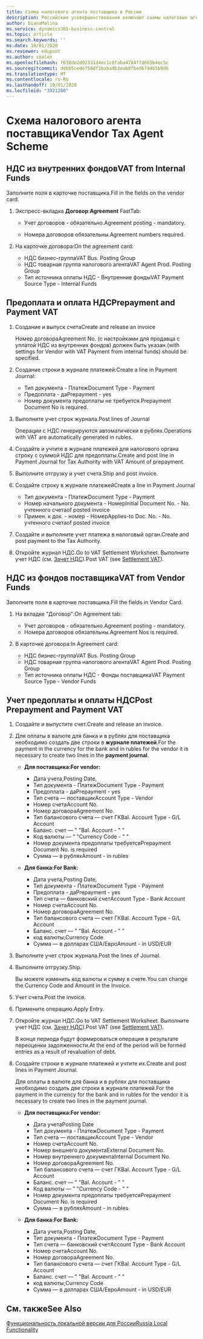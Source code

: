 ```yaml
---
title: Схема налогового агента поставщика в России
description: Российские усовершенствования включают схемы налоговых агентов поставщиков.
author: DianaMalina
ms.service: dynamics365-business-central
ms.topic: article
ms.search.keywords: ''
ms.date: 10/01/2020
ms.reviewer: edupont
ms.author: soalex
ms.openlocfilehash: f638de2d02331d4ec1c0faba4784f7d665b4ec5c
ms.sourcegitcommit: ddbb5cede750df1baba4b3eab8fbed6744b5b9d6
ms.translationtype: HT
ms.contentlocale: ru-RU
ms.lasthandoff: 10/01/2020
ms.locfileid: "3921280"
---
```

# <a name="vendor-tax-agent-scheme"></a><span data-ttu-id="52819-103">Схема налогового агента поставщика</span><span class="sxs-lookup"><span data-stu-id="52819-103">Vendor Tax Agent Scheme</span></span>

## <a name="vat-from-internal-funds"></a><span data-ttu-id="52819-104">НДС из внутренних фондов</span><span class="sxs-lookup"><span data-stu-id="52819-104">VAT from Internal Funds</span></span>

<span data-ttu-id="52819-105">Заполните поля в карточке поставщика.</span><span class="sxs-lookup"><span data-stu-id="52819-105">Fill in the fields on the vendor card.</span></span>

1. <span data-ttu-id="52819-106">Экспресс-вкладка **Договор**:</span><span class="sxs-lookup"><span data-stu-id="52819-106">**Agreement** FastTab:</span></span>

    - <span data-ttu-id="52819-107">Учет договоров - обязательно.</span><span class="sxs-lookup"><span data-stu-id="52819-107">Agreement posting - mandatory.</span></span>

    - <span data-ttu-id="52819-108">Номера договоров обязательны.</span><span class="sxs-lookup"><span data-stu-id="52819-108">Agreement numbers required.</span></span>

2. <span data-ttu-id="52819-109">На карточке договора:</span><span class="sxs-lookup"><span data-stu-id="52819-109">On the agreement card:</span></span>

    - <span data-ttu-id="52819-110">НДС бизнес-группа</span><span class="sxs-lookup"><span data-stu-id="52819-110">VAT Bus. Posting Group</span></span>
    - <span data-ttu-id="52819-111">НДС товарная группа налогового агента</span><span class="sxs-lookup"><span data-stu-id="52819-111">VAT Agent Prod. Posting Group</span></span>
    - <span data-ttu-id="52819-112">Тип источника оплаты НДС - Внутренние фонды</span><span class="sxs-lookup"><span data-stu-id="52819-112">VAT Payment Source Type - Internal Funds</span></span>

## <a name="prepayment-and-payment-vat"></a><span data-ttu-id="52819-113">Предоплата и оплата НДС</span><span class="sxs-lookup"><span data-stu-id="52819-113">Prepayment and Payment VAT</span></span>

1. <span data-ttu-id="52819-114">Создание и выпуск счета</span><span class="sxs-lookup"><span data-stu-id="52819-114">Create and release an invoice</span></span>

    <span data-ttu-id="52819-115">Номер договора</span><span class="sxs-lookup"><span data-stu-id="52819-115">Agreement No.</span></span> <span data-ttu-id="52819-116">(с настройками для продавца с уплатой НДС из внутренних фондов) должен быть указан.</span><span class="sxs-lookup"><span data-stu-id="52819-116">(with settings for Vendor with VAT Payment from internal funds) should be specified.</span></span>

2. <span data-ttu-id="52819-117">Создание строки в журнале платежей:</span><span class="sxs-lookup"><span data-stu-id="52819-117">Create a line in Payment Journal:</span></span>

    - <span data-ttu-id="52819-118">Тип документа - Платеж</span><span class="sxs-lookup"><span data-stu-id="52819-118">Document Type - Payment</span></span>
    - <span data-ttu-id="52819-119">Предоплата - да</span><span class="sxs-lookup"><span data-stu-id="52819-119">Prepayment - yes</span></span>
    - <span data-ttu-id="52819-120">Номер документа предоплаты не требуется.</span><span class="sxs-lookup"><span data-stu-id="52819-120">Prepayment Document No is required.</span></span>

3. <span data-ttu-id="52819-121">Выполните учет строк журнала.</span><span class="sxs-lookup"><span data-stu-id="52819-121">Post lines of Journal</span></span>

    <span data-ttu-id="52819-122">Операции с НДС генерируются автоматически в рублях.</span><span class="sxs-lookup"><span data-stu-id="52819-122">Operations with VAT are automatically generated in rubles.</span></span>

4. <span data-ttu-id="52819-123">Создайте и учтите в журнале платежей для налогового органа строку с суммой НДС для предоплаты.</span><span class="sxs-lookup"><span data-stu-id="52819-123">Create and post line in Payment Journal for Tax Authority with VAT Amount of prepayment.</span></span>

5. <span data-ttu-id="52819-124">Выполните отгрузку и учет счета.</span><span class="sxs-lookup"><span data-stu-id="52819-124">Ship and post invoice.</span></span>

6. <span data-ttu-id="52819-125">Создайте строку в журнале платежей</span><span class="sxs-lookup"><span data-stu-id="52819-125">Create a line in Payment Journal</span></span>

    - <span data-ttu-id="52819-126">Тип документа - Платеж</span><span class="sxs-lookup"><span data-stu-id="52819-126">Document Type - Payment</span></span>
    - <span data-ttu-id="52819-127">Номер начального документа - Номер</span><span class="sxs-lookup"><span data-stu-id="52819-127">Initial Document No. - No.</span></span> <span data-ttu-id="52819-128">учтенного счета</span><span class="sxs-lookup"><span data-stu-id="52819-128">of posted invoice</span></span>
    - <span data-ttu-id="52819-129">Примен. к док. - номер - Номер</span><span class="sxs-lookup"><span data-stu-id="52819-129">Applies-to Doc. No. - No.</span></span> <span data-ttu-id="52819-130">учтенного счета</span><span class="sxs-lookup"><span data-stu-id="52819-130">of posted invoice</span></span>

7. <span data-ttu-id="52819-131">Создайте и выполните учет платежа в налоговый орган.</span><span class="sxs-lookup"><span data-stu-id="52819-131">Create and post payment to the Tax Authority.</span></span>
8. <span data-ttu-id="52819-132">Откройте журнал НДС.</span><span class="sxs-lookup"><span data-stu-id="52819-132">Go to VAT Settlement Worksheet.</span></span> <span data-ttu-id="52819-133">Выполните учет НДС (см. [Зачет НДС](Settlement-VAT.md)).</span><span class="sxs-lookup"><span data-stu-id="52819-133">Post VAT (see [Settlement VAT](Settlement-VAT.md)).</span></span>

## <a name="vat-from-vendor-funds"></a><span data-ttu-id="52819-134">НДС из фондов поставщика</span><span class="sxs-lookup"><span data-stu-id="52819-134">VAT from Vendor Funds</span></span>

<span data-ttu-id="52819-135">Заполните поля в карточке поставщика.</span><span class="sxs-lookup"><span data-stu-id="52819-135">Fill the fields in Vendor Card.</span></span>

1. <span data-ttu-id="52819-136">На вкладке "Договор":</span><span class="sxs-lookup"><span data-stu-id="52819-136">On Agreement tab:</span></span>

    - <span data-ttu-id="52819-137">Учет договоров - обязательно.</span><span class="sxs-lookup"><span data-stu-id="52819-137">Agreement posting - mandatory.</span></span>
    - <span data-ttu-id="52819-138">Номера договоров обязательны.</span><span class="sxs-lookup"><span data-stu-id="52819-138">Agreement Nos is required.</span></span>

2. <span data-ttu-id="52819-139">В карточке договора:</span><span class="sxs-lookup"><span data-stu-id="52819-139">In Agreement card:</span></span>

    - <span data-ttu-id="52819-140">НДС бизнес-группа</span><span class="sxs-lookup"><span data-stu-id="52819-140">VAT Bus. Posting Group</span></span>
    - <span data-ttu-id="52819-141">НДС товарная группа налогового агента</span><span class="sxs-lookup"><span data-stu-id="52819-141">VAT Agent Prod. Posting Group</span></span>
    - <span data-ttu-id="52819-142">Тип источника оплаты НДС - Фонды поставщика</span><span class="sxs-lookup"><span data-stu-id="52819-142">VAT Payment Source Type - Vendor Funds</span></span>

## <a name="post-prepayment-and-payment-vat"></a><span data-ttu-id="52819-143">Учет предоплаты и оплаты НДС</span><span class="sxs-lookup"><span data-stu-id="52819-143">Post Prepayment and Payment VAT</span></span>

1. <span data-ttu-id="52819-144">Создайте и выпустите счет.</span><span class="sxs-lookup"><span data-stu-id="52819-144">Create and release an invoice.</span></span>

2. <span data-ttu-id="52819-145">Для оплаты в валюте для банка и в рублях для поставщика необходимо создать две строки в **журнале платежей**.</span><span class="sxs-lookup"><span data-stu-id="52819-145">For the payment in the currency for the bank and in rubles for the vendor it is necessary to create two lines in the **payment journal**.</span></span>

    - <span data-ttu-id="52819-146">**Для поставщика:**</span><span class="sxs-lookup"><span data-stu-id="52819-146">**For vendor:**</span></span>

        - <span data-ttu-id="52819-147">Дата учета,</span><span class="sxs-lookup"><span data-stu-id="52819-147">Posting Date,</span></span>
        - <span data-ttu-id="52819-148">Тип документа - Платеж</span><span class="sxs-lookup"><span data-stu-id="52819-148">Document Type - Payment</span></span>
        - <span data-ttu-id="52819-149">Предоплата - да</span><span class="sxs-lookup"><span data-stu-id="52819-149">Prepayment - yes</span></span>
        - <span data-ttu-id="52819-150">Тип счета — поставщик</span><span class="sxs-lookup"><span data-stu-id="52819-150">Account Type - Vendor</span></span>
        - <span data-ttu-id="52819-151">Номер счета</span><span class="sxs-lookup"><span data-stu-id="52819-151">Account No.</span></span>
        - <span data-ttu-id="52819-152">Номер договора</span><span class="sxs-lookup"><span data-stu-id="52819-152">Agreement No.</span></span>
        - <span data-ttu-id="52819-153">Тип балансового счета — счет ГК</span><span class="sxs-lookup"><span data-stu-id="52819-153">Bal. Account Type - G/L Account</span></span>
        - <span data-ttu-id="52819-154">Баланс. счет — " "</span><span class="sxs-lookup"><span data-stu-id="52819-154">Bal. Account - " "</span></span>
        - <span data-ttu-id="52819-155">Код валюты — " "</span><span class="sxs-lookup"><span data-stu-id="52819-155">Currency Code - " "</span></span>
        - <span data-ttu-id="52819-156">Номер документа предоплаты требуется</span><span class="sxs-lookup"><span data-stu-id="52819-156">Prepayment Document No. is required</span></span>
        - <span data-ttu-id="52819-157">Сумма — в рублях</span><span class="sxs-lookup"><span data-stu-id="52819-157">Amount - in rubles</span></span>

    - <span data-ttu-id="52819-158">**Для банка:**</span><span class="sxs-lookup"><span data-stu-id="52819-158">**For Bank:**</span></span>

        - <span data-ttu-id="52819-159">Дата учета,</span><span class="sxs-lookup"><span data-stu-id="52819-159">Posting Date,</span></span>
        - <span data-ttu-id="52819-160">Тип документа - Платеж</span><span class="sxs-lookup"><span data-stu-id="52819-160">Document Type - Payment</span></span>
        - <span data-ttu-id="52819-161">Предоплата - да</span><span class="sxs-lookup"><span data-stu-id="52819-161">Prepayment - yes</span></span>
        - <span data-ttu-id="52819-162">Тип счета — банковский счет</span><span class="sxs-lookup"><span data-stu-id="52819-162">Account Type - Bank Account</span></span>
        - <span data-ttu-id="52819-163">Номер счета</span><span class="sxs-lookup"><span data-stu-id="52819-163">Account No.</span></span>
        - <span data-ttu-id="52819-164">Номер договора</span><span class="sxs-lookup"><span data-stu-id="52819-164">Agreement No.</span></span>
        - <span data-ttu-id="52819-165">Тип балансового счета — счет ГК</span><span class="sxs-lookup"><span data-stu-id="52819-165">Bal. Account Type -  G/L Account</span></span>
        - <span data-ttu-id="52819-166">Баланс. счет — " "</span><span class="sxs-lookup"><span data-stu-id="52819-166">Bal. Account - " "</span></span>
        - <span data-ttu-id="52819-167">код валюты;</span><span class="sxs-lookup"><span data-stu-id="52819-167">Currency Code</span></span>
        - <span data-ttu-id="52819-168">Сумма — в долларах США/Евро</span><span class="sxs-lookup"><span data-stu-id="52819-168">Amount - in USD/EUR</span></span>

3. <span data-ttu-id="52819-169">Выполните учет строк журнала.</span><span class="sxs-lookup"><span data-stu-id="52819-169">Post the lines of Journal.</span></span>
4. <span data-ttu-id="52819-170">Выполните отгрузку.</span><span class="sxs-lookup"><span data-stu-id="52819-170">Ship.</span></span>

    <span data-ttu-id="52819-171">Вы можете изменить код валюты и сумму в счете.</span><span class="sxs-lookup"><span data-stu-id="52819-171">You can change the Currency Code and Amount in the Invoice.</span></span>

5. <span data-ttu-id="52819-172">Учет счета.</span><span class="sxs-lookup"><span data-stu-id="52819-172">Post the invoice.</span></span>

6. <span data-ttu-id="52819-173">Примените операцию.</span><span class="sxs-lookup"><span data-stu-id="52819-173">Apply Entry.</span></span>

7. <span data-ttu-id="52819-174">Откройте журнал НДС.</span><span class="sxs-lookup"><span data-stu-id="52819-174">Go to VAT Settlement Worksheet.</span></span> <span data-ttu-id="52819-175">Выполните учет НДС (см. [Зачет НДС](Settlement-VAT.md)).</span><span class="sxs-lookup"><span data-stu-id="52819-175">Post VAT (see [Settlement VAT](Settlement-VAT.md)).</span></span>

    <span data-ttu-id="52819-176">В конце периода будут формироваться операции в результате переоценки задолженности.</span><span class="sxs-lookup"><span data-stu-id="52819-176">At the end of the period will be formed entries as a result of revaluation of debt.</span></span>

8. <span data-ttu-id="52819-177">Создайте строки в журнале платежей и учтите их.</span><span class="sxs-lookup"><span data-stu-id="52819-177">Create and post lines in Payment Journal.</span></span>

    <span data-ttu-id="52819-178">Для оплаты в валюте для банка и в рублях для поставщика необходимо создать две строки в журнале платежей.</span><span class="sxs-lookup"><span data-stu-id="52819-178">For the payment in the currency for the bank and in rubles for the vendor it is necessary to create two lines in the payment journal.</span></span>

    - <span data-ttu-id="52819-179">**Для поставщика:**</span><span class="sxs-lookup"><span data-stu-id="52819-179">**For vendor:**</span></span>

        - <span data-ttu-id="52819-180">Дата учета</span><span class="sxs-lookup"><span data-stu-id="52819-180">Posting Date</span></span>
        - <span data-ttu-id="52819-181">Тип документа - Платеж</span><span class="sxs-lookup"><span data-stu-id="52819-181">Document Type - Payment</span></span>
        - <span data-ttu-id="52819-182">Тип счета — поставщик</span><span class="sxs-lookup"><span data-stu-id="52819-182">Account Type - Vendor</span></span>
        - <span data-ttu-id="52819-183">Номер счета</span><span class="sxs-lookup"><span data-stu-id="52819-183">Account No.</span></span>
        - <span data-ttu-id="52819-184">Номер внешнего документа</span><span class="sxs-lookup"><span data-stu-id="52819-184">External Document No.</span></span>
        - <span data-ttu-id="52819-185">Номер внутреннего документа</span><span class="sxs-lookup"><span data-stu-id="52819-185">Internal Document No.</span></span>
        - <span data-ttu-id="52819-186">Номер договора</span><span class="sxs-lookup"><span data-stu-id="52819-186">Agreement No.</span></span>
        - <span data-ttu-id="52819-187">Тип балансового счета — счет ГК</span><span class="sxs-lookup"><span data-stu-id="52819-187">Bal. Account Type - G/L Account</span></span>
        - <span data-ttu-id="52819-188">Баланс. счет — " "</span><span class="sxs-lookup"><span data-stu-id="52819-188">Bal. Account - " "</span></span>
        - <span data-ttu-id="52819-189">Код валюты — " "</span><span class="sxs-lookup"><span data-stu-id="52819-189">Currency Code - " "</span></span>
        - <span data-ttu-id="52819-190">Номер документа предоплаты требуется</span><span class="sxs-lookup"><span data-stu-id="52819-190">Prepayment Document No. is required</span></span>
        - <span data-ttu-id="52819-191">Сумма — в рублях</span><span class="sxs-lookup"><span data-stu-id="52819-191">Amount - in rubles</span></span>

    - <span data-ttu-id="52819-192">**Для банка:**</span><span class="sxs-lookup"><span data-stu-id="52819-192">**For Bank:**</span></span>

        - <span data-ttu-id="52819-193">Дата учета,</span><span class="sxs-lookup"><span data-stu-id="52819-193">Posting Date,</span></span>
        - <span data-ttu-id="52819-194">Тип документа - Платеж</span><span class="sxs-lookup"><span data-stu-id="52819-194">Document Type - Payment</span></span>
        - <span data-ttu-id="52819-195">Тип счета — банковский счет</span><span class="sxs-lookup"><span data-stu-id="52819-195">Account Type - Bank Account</span></span>
        - <span data-ttu-id="52819-196">Номер счета</span><span class="sxs-lookup"><span data-stu-id="52819-196">Account No.</span></span>
        - <span data-ttu-id="52819-197">Номер договора</span><span class="sxs-lookup"><span data-stu-id="52819-197">Agreement No.</span></span>
        - <span data-ttu-id="52819-198">Тип балансового счета — счет ГК</span><span class="sxs-lookup"><span data-stu-id="52819-198">Bal. Account Type -  G/L Account</span></span>
        - <span data-ttu-id="52819-199">Баланс. счет — " "</span><span class="sxs-lookup"><span data-stu-id="52819-199">Bal. Account - " "</span></span>
        - <span data-ttu-id="52819-200">код валюты;</span><span class="sxs-lookup"><span data-stu-id="52819-200">Currency Code</span></span>
        - <span data-ttu-id="52819-201">Сумма — в долларах США/Евро</span><span class="sxs-lookup"><span data-stu-id="52819-201">Amount - in USD/EUR</span></span>

## <a name="see-also"></a><span data-ttu-id="52819-202">См. также</span><span class="sxs-lookup"><span data-stu-id="52819-202">See Also</span></span>

[<span data-ttu-id="52819-203">Функциональность локальной версии для России</span><span class="sxs-lookup"><span data-stu-id="52819-203">Russia Local Functionality</span></span>](russia-local-functionality.md)  
